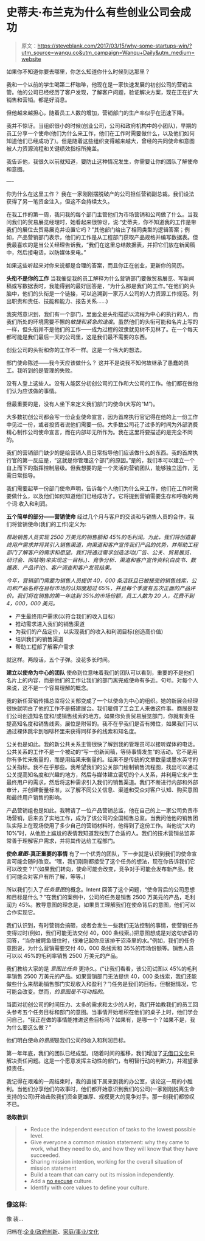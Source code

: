 # 史蒂夫·布兰克为什么有些创业公司会成功

> 原文：<https://steveblank.com/2017/03/15/why-some-startups-win/?utm_source=wanqu.co&utm_campaign=Wanqu+Daily&utm_medium=website>

如果你不知道你要去哪里，你怎么知道你什么时候到达那里？

我和一个以前的学生喝第二杯咖啡，他现在是一家快速发展的初创公司的营销主管。他的公司已经经历了客户发现，了解客户问题，验证解决方案，现在正在扩大销售和营销。都是好消息。

但他越来越担心，随着员工人数的增加，营销部门的生产率似乎在迅速下降。

我并不惊讶。当组织很小的时候(创业公司，公司和政府机构中的小团队)，早期的员工分享一个使命(他们为什么来工作，他们在工作时需要做什么，以及他们如何知道他们已经成功了)。但是随着这些组织变得越来越大，曾经的共同使命和意图被人力资源流程和关键绩效指标所掩盖。

我告诉他，我很久以前就知道，要防止这种情况发生，你需要让你的团队了解使命和意图。

—-

你为什么在这里工作？
我在一家刚刚摆脱破产的公司担任营销副总裁。我们设法获得了另一笔资金注入，但这不会持续太久。

在我工作的第一周，我问我的每个部门主管他们为市场营销和公司做了什么。当我问我们的贸易展览经理时，她看起来很惊讶，说:“史蒂夫，你不知道我的工作是带我们的展位去贸易展览并设置它吗？”其他部门给出了相同类型的逻辑答案；例如，产品营销部门表示，他们的工作是从工程部门获取产品规格并编写数据表。但我最喜欢的是当公关经理告诉我，“我们在这里总结数据表，并把它们放在新闻稿中，然后接电话，以防媒体来电。”

如果这些听起来对你来说都是合理的答案，而且你正在创业，更新你的简历。

**头衔不是你的工作**
当我催促我的员工解释为什么营销部门要做贸易展览、写新闻稿或写数据表时，我能得到的最好回答是，“为什么那是我们的工作。”在他们的头脑中，他们的头衔是一个链接，可以追溯到一家万人公司的人力资源工作规范。列出职责和责任、技能和能力、报告关系……)

我突然意识到，我们有一个部门，里面全是头衔描述以流程为中心的执行的人，而我们所处的环境需要不懈的*敏捷和紧急的速度*。虽然他们的头衔可能和名片上写的一样，但头衔并不是他们的工作——成为过程的奴隶就见树不见林了。在一个每天都可能是我们最后一天的公司里，这是我们最不需要的东西。

创业公司的头衔和你的工作不一样。这是一个伟大的想法。

部门使命陈述——我今天应该做什么？
这并不是说我不知何故继承了愚蠢的员工。我听到的是管理的失败。

没有人登上这些人。没有人能区分初创公司的工作和大公司的工作。他们都在做他们认为应该做的事情。

但最重要的是，没有人坐下来定义我们部门的使命(大写的“M”)。

大多数初创公司都会写一份企业使命宣言，因为首席执行官记得在他的上一份工作中见过一份，或者投资者说他们需要一份。大多数公司花了过多的时间为外部消费精心制作公司使命宣言，而在内部却无所作为。我在这里将要描述的是完全不同的。

我们的营销部门缺少的是给营销人员日常指导他们应该做什么的东西。我的首席执行官的第一反应是，“这就是你管理这个部门的原因。”是的，我们本可以建立一个自上而下的指挥控制层级。但我想要的是一个灵活的营销团队，能够独立运作，无需日常指导。

我们需要起草一份部门使命声明，告诉每个人他们为什么来工作，他们在工作时需要做什么，以及他们如何知道他们已经成功了。它将提到营销需要生存和呼吸的两个词:收入和利润。

**五个简单的部分——营销使命**
经过几个月与客户的交谈和与销售人员的合作，我们将营销使命(我们的工作)定义为:

*帮助销售人员实现 2500 万美元的销售额和 45%的毛利润。为此，我们将创造最终用户需求并将其引入销售渠道，向渠道和客户宣传我们产品的优势，并帮助工程部门了解客户的需求和愿望。我们将通过需求创造活动(广告、公关、贸易展览、研讨会、网站等)来实现这一目标。)、竞争分析、渠道和客户宣传资料(白皮书、数据表、产品评论)、客户调查和客户发现结果。*

*今年，营销部门需要为销售人员提供 40，000 条活跃且已被接受的销售线索，公司和产品名称在目标市场的认知度超过 65%，并且每个季度有五次正面的产品评价。我们将在销售的第一年达到 35%的市场份额，员工人数为 20 人，花费不到 4，000，000 美元。*

*   产生最终用户需求(以符合我们的收入目标)
*   推动需求进入我们的销售渠道
*   为我们的产品定价，以实现我们的收入和利润目标(创造高价值)
*   培训我们的销售渠道
*   帮助工程部了解客户需求

就这样。两段话，五个子弹。没花多长时间。

**建立以使命为中心的团队**
使命到位意味着我们的团队可以看到，重要的不是他们名片上的内容，而是他们的工作让我们的部门离完成使命有多近。句号。对每个人来说，这不是一个容易理解的概念。

我的新任营销传播总监将公关部变成了一个以使命为中心的组织。她的新展会经理很快就明白了他的工作不是搭建展台。我们雇佣了工会工人来做这件事。商展是我们公司创造知名度和/或销售线索的地方。如果你负责贸易展览部门，你就有责任提高知名度和销售线索。展位是附带的。我不在乎我们是否有摊位，如果我们可以通过裸体跳伞到咖啡杯里来获得同样多的线索和知名度。

公关也是如此。我的新公共关系主管很快了解到我的管理员可以接听媒体的电话。公共关系的工作不是一个被动的“写一份新闻稿，等待事情发生”的活动。它不是用你有多忙来衡量的，而是用结果来衡量的。结果不是传统的文章数量或墨水英寸的公关指标。我不在乎那些。我希望我们的公关部门绘制销售流程图，找出可以通过公关提高知名度和兴趣的地方，然后与媒体建立密切的个人关系，并利用它来产生最终用户的需求，然后将这种需求引入我们的销售渠道。我们不断进行内部和外部审计，并创建衡量标准，以了解不同公关信息、渠道和受众对客户认知、购买意图和最终用户销售的影响。

产品营销组也是如此。我聘请了一位产品营销总监，他在自己的上一家公司负责市场营销，后来去了实地工作，成为了该公司的全国销售总监。当我问他他的销售团队实际上在现场使用了多少自己的营销材料时，他得到了这份工作。当他说“大约 10%”时，从他脸上尴尬的表情我知道我找到了合适的人。我们的技术营销总监非常善于理解客户需求，并将其传达给工程部门。

**使命*意图*–真正重要的事情**
有了一个优秀的团队，下一步就是认识到我们的使命宣言可能会随时改变。“嘿，我们刚刚都接受了这个任务的想法，现在你告诉我们它可以改变？!"(如果我们转向，使命可能会改变，竞争对手可能会发布新产品，我们可能会对客户有所了解，等等。)

所以我们引入了*任务意图*的概念。Intent 回答了这个问题，“使命背后的公司思想和目标是什么？”在我们的案例中，公司的任务是销售 2500 万美元的产品，毛利润为 45%。教导意图的理念是，如果员工理解我们在使命背后的意图，他们可以合作实现它。

我们认识到，有时营销会搞砸，或者会发生一些我们无法控制的事情，使营销任务变得过时(例如，我们可能无法交付 40，000 条线索。)把意图想成是对这句谚语的回答，“当你被鳄鱼缠住时，很难记起你应该排干沼泽里的水。”例如，我们的任务意图说，为什么营销需要交付 40，000 条线索和 35%的市场份额等。销售人员可以以 45%的毛利率销售 2500 万美元的产品。

我们教给大家的是 *意图比任务* 更持久。(“让我们看看，该公司试图以 45%的毛利率销售 2500 万美元的产品。如果营销部门无法提供 40，000 条线索，我们还能做些什么来帮助销售部门实现收入和盈利？”)任务是我们的目标，但根据情况，它可能会改变。然而，*的意图是不可动摇的*。

当面对初创公司的时间压力、太多的需求和太少的人时，我们开始教我们的员工回头参考五个任务目标和部门的意图。当事情开始堆积在他们的桌子上时，他们学会问自己，“我正在做的事情能推进这些目标吗？如果有，是哪一个？如果不是，我为什么要这么做？”

他们明白使命*的意图*是我们公司的收入和利润目标。

第一年年底，我们的团队已经成型。(随着时间的推移，我们增加了[无借口文化](https://steveblank.com/2017/03/08/the-no-excuses-culture/)来解决责任问题。这是一个愿意发挥主动性的部门，有明智行动的判断力，并渴望承担责任。

我记得在艰难的一周结束时，我的直接下属来到我的办公室，谈论这一周的小胜利。当他们分享他们的故事时，他们都开始意识到我们的公司(一家刚刚脱离生命支持的公司)开始击败我们资金更雄厚、规模更大的竞争对手。那一刻我们都惊叹不已。

**吸取教训**

> *   Reduce the independent execution of tasks to the lowest possible level.
> *   Give everyone a common mission statement: why they came to work, what they need to do, and how they will know that they have succeeded.
> *   Sharing mission intention, working for the overall situation of mission statement
> *   Build a team that can carry out its mission independently.
> *   Add a [no excuse](https://steveblank.com/2017/03/08/the-no-excuses-culture/) culture.
> *   Identify with core values to define your culture.

### 像这样:

像 装...

归档在:[企业/政府创新](https://steveblank.com/category/corporate-govt-innovation/)、[家庭/事业/文化](https://steveblank.com/category/familycareerculture/)